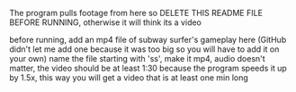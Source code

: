 The program pulls footage from here so DELETE THIS README FILE BEFORE RUNNING, otherwise it will think its a video

before running, add an mp4 file of subway surfer's gameplay here (GitHub didn't let me add one because it was too big so you will have to add it on your own)
name the file starting with 'ss', make it mp4, audio doesn't matter, the video should be at least 1:30 because the program speeds it up by 1.5x, this way you will get a video that is at least one min long
